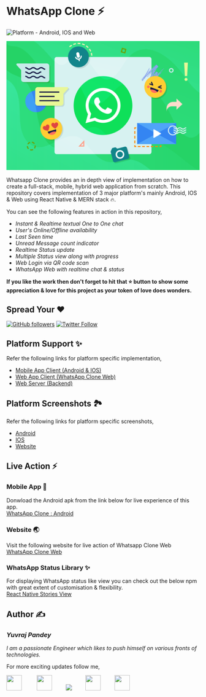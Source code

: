 # WhatsApp Clone ⚡

![Platform - Android, IOS and Web](https://img.shields.io/badge/platform-Android%20%7C%20IOS%20%7C%20Web-green.svg) 

![](assets/whclone4.png)

Whatsapp Clone provides an in depth view of implementation on how to create a full-stack, mobile, hybrid web application from scratch. This repository covers implementation of 3 major platform's mainly Android, IOS & Web using React Native & MERN stack 🔥.

You can see the following features in action in this repository,
* *Instant & Realtime textual One to One chat*
* *User's Online/Offline availability*
* *Last Seen time*
* *Unread Message count indicator*
* *Realtime Status update*
* *Multiple Status view along with progress*
* *Web Login via QR code scan*
* *WhatsApp Web with realtime chat & status*

**If you like the work then don't forget to hit that ⭐ button to show some appreciation & love for this project as your token of love does wonders.**

## Spread Your ❤️
[![GitHub followers](https://img.shields.io/github/followers/yuvraj24.svg?style=social&label=Follow)](https://github.com/yuvraj24)  [![Twitter Follow](https://img.shields.io/twitter/follow/yuvrajpy24.svg?style=social)](https://twitter.com/yuvrajpy24)
<br>

## Platform Support ✨
Refer the following links for platform specific implementation,
* <a href="https://github.com/yuvraj24/WhatsApp-Clone/blob/master/app-client/README.md">Mobile App Client (Android & IOS)</a>
* <a href="https://github.com/yuvraj24/WhatsApp-Clone/blob/master/web-client/README.md">Web App Client (WhatsApp Clone Web)</a>
* <a href="https://github.com/yuvraj24/WhatsApp-Clone/blob/master/web-server/README.md">Web Server (Backend)</a>

## Platform Screenshots 🏞️
Refer the following links for platform specific screenshots,
* <a href="https://github.com/yuvraj24/WhatsApp-Clone/blob/master/app-client/README.md#screenshots--ios">Android</a>
* <a href="https://github.com/yuvraj24/WhatsApp-Clone/blob/master/app-client/README.md#screenshots--android">IOS</a>
* <a href="https://github.com/yuvraj24/WhatsApp-Clone/tree/master/web-client#screenshot">Website</a>

## Live Action ⚡

### Mobile App 📱
Donwload the Android apk from the link below for live experience of this app.<br>
<a href="https://github.com/yuvraj24/WhatsApp-Clone/blob/master/assets/WHClone_android_v1.apk">WhatsApp Clone : Android</a>

### Website 🌏
Visit the following website for live action of Whatsapp Clone Web<br>
<a href="https://whatsappclone-614cb.web.app/">WhatsApp Clone Web</a>

### WhatsApp Status Library ✨
For displaying WhatsApp status like view you can check out the below npm with great extent of customisation & flexibility.<br>
<a href="https://github.com/yuvraj24/react-native-stories-view">React Native Stories View</a>

## Author  ✍️

### *Yuvraj Pandey*
*I am a passionate Engineer which likes to push himself on various fronts of technologies.*  

For more exciting updates follow me,

<a href="https://twitter.com/yuvrajpy24" target="_blank"><img src="https://github.com/yuvraj24/LiveSmashBar/blob/master/images/twitter.png" width="40" height="40"></a> &nbsp;&nbsp;&nbsp;&nbsp;&nbsp;&nbsp;&nbsp;&nbsp;&nbsp;<a href="https://www.linkedin.com/in/yuvraj24" target="_blank"><img src="https://github.com/yuvraj24/LiveSmashBar/blob/master/images/linkedin.png" width="40" height="40"></a>&nbsp;&nbsp;&nbsp;&nbsp;&nbsp;&nbsp;&nbsp;&nbsp;&nbsp;<a href="https://github.com/yuvraj24" target="_blank"><img src="https://github.com/yuvraj24/LiveSmashBar/blob/master/images/github.png" height="40"></a>&nbsp;&nbsp;&nbsp;&nbsp;&nbsp;&nbsp;&nbsp;&nbsp;&nbsp;<a href="https://medium.com/@yuvrajpandey24" target="_blank"><img src="https://github.com/yuvraj24/LiveSmashBar/blob/master/images/medium.png" width="40" height="40"></a>&nbsp;&nbsp;&nbsp;&nbsp;&nbsp;&nbsp;&nbsp;&nbsp;&nbsp;<a href="https://play.google.com/store/apps/developer?id=Yuvraj+Pandey"><img src="https://github.com/yuvraj24/LiveSmashBar/blob/master/images/playstore.png" width="40" height="40"></a>
